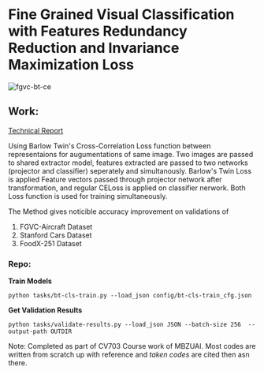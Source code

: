 # Fine Grained Visual Classification with Features Redundancy Reduction and Invariance Maximization Loss

![fgvc-bt-ce](https://github.com/JosephGeoBenjamin/FGVC_with-Barlow-Twins-Loss/releases/download/doc-1/fgvc-withBTloss.png)

## Work:

[Technical Report](https://docs.google.com/viewer?url=https://github.com/JosephGeoBenjamin/FGVC_with-Barlow-Twins-Loss/releases/download/doc-1/FGVC-TechReport-CV703-MBZUAI.pdf)

Using Barlow Twin's Cross-Correlation Loss function between representaions for
augumentations of same image. Two images are passed to shared extractor model,
features extracted are passed to two networks (projector and classifier)
seperately and simultanously. Barlow's Twin Loss is applied Feature vectors
passed through projector network after transformation, and regular CELoss
is applied on classifier nerwork. Both Loss function is used for training
simultaneously.

The Method gives noticible accuracy improvement on validations of
1. FGVC-Aircraft Dataset
2. Stanford Cars Dataset
3. FoodX-251 Dataset


### Repo:

**Train Models**

```
python tasks/bt-cls-train.py --load_json config/bt-cls-train_cfg.json
```

**Get Validation Results**
```
python tasks/validate-results.py --load_json JSON --batch-size 256  --output-path OUTDIR
```


Note: Completed as part of CV703 Course work of MBZUAI.
Most codes are written from scratch up with reference and *taken codes* are cited then asn there.
